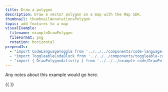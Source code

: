```yaml
---
title: Draw a polygon
description: Draw a vector polygon on a map with the Map SDK.
thumbnail: thumbnailAnnotationsPolygon
topic: add features to a map
visualExample:
  filename: exampleDrawPolygon
  fileFormat: png
  rotation: horizontal
prependJs:
  - "import CodeLanguageToggle from '../../../components/code-language-toggle'"
  - "import ToggleableCodeBlock from '../../../components/toggleable-code-block'"
  - "import { DrawPolygonActivity } from '../../../example-code/DrawPolygonActivity.js'"
---
```


Any notes about this example would go here. 

{{
  <CodeLanguageToggle />
  <ToggleableCodeBlock 
    codeSnippet={DrawPolygonActivity}
  />
}}
